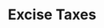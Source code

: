 ---
layout: bos_content
permalink: /featured-analysis/excise-taxes/
title: Excise Taxes
components:
- breadcrumbs:
  - title: Home
    url: "/"
  - title: Budget
    url: "/budget"
  - title: Featured Analysis
    url: "/featured-analysis/"
  - current: Excise Taxes
  - published: 4/13/17
- intro:
  - title: Excise taxes
    short_desc: >
      The Commonwealth imposes an excise in-lieu of property tax on motor 
      vehicles, the proceeds of which are received by the municipality where 
      the vehicle is principally kept. 
    description: >
      The excise is a uniform rate of $25 per $1,000 of vehicle valuation. 
      Valuations are determined by a statutorily-defined depreciation schedule 
      based on the manufacturer’s list price and the year of manufacture.
    sidebar_menu: true    
- text_block:
  - title: Excise overview
- text_col_3:
  - col: >
      <h5>Motor vehicle excise tax</h5>
      <p>Motor vehicle excise revenue totaled $53.0 million in FY14, $53.0 
      million in FY15 and $67.6 million in FY16. The City budgeted $53.0 million 
      in FY17 and FY18 for motor vehicle excise revenue. Since the excise tax 
      lags the sale of the vehicle, this revenue estimate is generated based 
      on state projections of current year tax collections on motor vehicle 
      sales in the Commonwealth.</p>
      <h5>Meals excise revenue</h5>
      <p>The Commonwealth granted municipalities a new local option tax on 
      restaurant meals beginning October 1, 2009. The City adopted this tax and 
      collected $25.9 million in FY15 and $28.0 million in FY16. The City 
      budgeted $26.0 million in FY17 and FY18 for meals excise revenue. This 
      revenue is estimated using the income of area residents, employment numbers 
      for local restaurants, expected local room occupancy excise revenues (a 
      driver of restaurant meals), and historical trends.</p>
  - col: >
      <h5>Room occupancy excise</h5>
      <p>The local room occupancy excise amounts to 6.0% of the total amount of 
      rent for each hotel or motel room occupied. This rate was increased in the 
      fall of 2009 from 4.0%, along with the enactment of the new meals tax. Another 
      5.7% excise tax is directed to the state general fund and another 2.75% fee 
      to the state’s convention center fund, for a total tax from all sources on 
      hotel rooms in the City of 14.45%. <blockquote>Room occupancy excise revenue 
      to the City totaled $83.5 million in FY15 and $89.1 million in FY16. The City 
      expects to exceed the $80.0 million budgeted in FY17 due to very strong 
      hotel bookings.</blockquote></p>
      <p>The FY18 budget estimates an increase to $84.0 million. Room occupancy 
      excise receipts are estimated based on air travel statistics from Logan 
      International Airport, leisure and hospitality employment numbers, and the 
      consumer price index for recreation for Boston.</p>
  - col:
    - blurb: >
        <h5>Vehicle rental surcharges</h5>
        <p>The vehicle rental surcharge is a revenue-sharing arrangement with the 
        Commonwealth. Under this arrangement, all vehicle rental contracts originating 
        in the City are subject to a $10 surcharge. The City receives $1 of 
        this surcharge.</p>
    - img: /img/mayor.jpg
    - blurb: >
        <p>The City received $300 thousand in FY15 and $1.6 million in FY16. In FY17, 
        the City expects to exceed the budgeted $1.3 million and the FY18 budget 
        assumes an increase to $1.5 million.</p>
- text_col_2:
  - col:
    - blurb: > 
        <h5>Jet fuel excise revenue</h5>
        <p>The excise on the sale of jet fuel is 5% of the average sales price of 
        the previous quarter, but not less than five cents per gallon. Increases in 
        fuel prices lead to increased jet fuel excise revenue. Jet fuel prices have 
        decreased sharply from their peak in FY12:</p>
    - img: /img/recurring-local-receipts.jpg
    - blurb: > 
        <ul>
        <li>Jet fuel excise revenue totaled $29.7 million in FY15 and $36.8 million in FY16 due to a late payment from FY15.</li>
        <li>The City budgeted $27.7 million in FY17 and the FY18 budget estimates a decrease to $22.0 million as low fuel prices are expected to continue.</li>
        </ul>
        <p>Estimates incorporate fuel price forecasts from the Energy Information 
        Administration (EIA) and air traffic volume from Logan International Airport.</p>
  - col: >
      <h5>Transportation network companies</h5>
      <p>In August 2016, Governor Charlie Baker signed bipartisan legislation creating 
      a statewide regulatory framework for transportation network companies (TNCs). 
      In addition to creating regulations for the industry, the law creates a $0.20 
      per-ride assessment collected from TNCs that by statute shall not be charged to 
      a rider or driver and sunsets after ten years. <blockquote>The City of Boston 
      will receive half of the per-ride assessment, or $0.10, for each ride 
      originating in Boston. The FY18 budget estimates $2 million in new revenue 
      from the per ride assessment.</blockquote></p>
- grid:
  - grid_title: More budget analysis
  - title: Revenue Estimates
    body: >
      Tempting copy that would make someone click this featured analysis card.
    img: https://www.boston.gov/sites/default/files/styles/grid_card_image/public/allston2.jpg?itok=jMsIfnJ6
    link: /featured-analysis/revenue-estimates/
  - title: Local Receipts
    body: >
      Tempting copy that would make someone click this featured analysis card.
    img: https://www.boston.gov/sites/default/files/styles/grid_card_image/public/allston2.jpg?itok=jMsIfnJ6
    link: /featured-analysis/local-receipts/
  - title: Parking Fines
    body: >
      Tempting copy that would make someone click this featured analysis card.
    img: https://www.boston.gov/sites/default/files/styles/grid_card_image/public/allston2.jpg?itok=jMsIfnJ6
    link: /featured-analysis/parking-fines/
  - title: Interest on Investments
    body: >
      Tempting copy that would make someone click this featured analysis card.
    img: https://www.boston.gov/sites/default/files/styles/grid_card_image/public/allston2.jpg?itok=jMsIfnJ6
    link: /featured-analysis/interest-on-investments/
  - title: Payments In Lieu Of Taxes
    body: >
      Tempting copy that would make someone click this featured analysis card.
    img: /img/fa-payments-in-lieu-of-taxes.jpg
    link: /featured-analysis/payments-in-lieu-of-taxes/
  - title: Urban Redevelopment Ch. 121A
    body: >
      Tempting copy that would make someone click this featured analysis card.
    img: /img/fa-urban-redevelopment-ch-121a.jpg
    link: /featured-analysis/urban-redevelopment-ch-121a/
  - title: Miscellaneous Department Revenue
    body: >
      Tempting copy that would make someone click this featured analysis card.
    img: https://www.boston.gov/sites/default/files/styles/grid_card_image/public/allston2.jpg?itok=jMsIfnJ6
    link: /featured-analysis/misc-dept-revenue/
  - title: Licenses and Permits
    body: >
      Tempting copy that would make someone click this featured analysis card.
    img: https://www.boston.gov/sites/default/files/styles/grid_card_image/public/allston2.jpg?itok=jMsIfnJ6
    link: /featured-analysis/licences-and-permits/
  - title: Penalties and Interest
    body: >
      Tempting copy that would make someone click this featured analysis card.
    img: https://www.boston.gov/sites/default/files/styles/grid_card_image/public/allston2.jpg?itok=jMsIfnJ6
    link: /featured-analysis/penalties-and-interest/
---